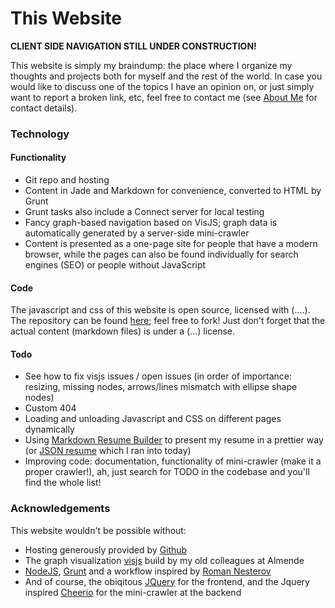 # This Website

__CLIENT SIDE NAVIGATION STILL UNDER CONSTRUCTION!__

This website is simply my braindump: the place where I organize my thoughts and projects both for myself and the rest of the world. In case you would like to discuss one of the topics I have an opinion on, or just simply want to report a broken link, etc, feel free to contact me (see [About Me](../AboutMe/) for contact details).

### Technology

#### Functionality
* Git repo and hosting
* Content in Jade and Markdown for convenience, converted to HTML by Grunt
* Grunt tasks also include a Connect server for local testing
* Fancy graph-based navigation based on VisJS; graph data is automatically generated by a server-side mini-crawler
* Content is presented as a one-page site for people that have a modern browser, while the pages can also be found individually for search engines (SEO) or people without JavaScript

#### Code
The javascript and css of this website is open source, licensed with (....). The repository can be found [here](https://github.com/RemcoTukker/RemcoTukker.github.io); feel free to fork! Just don't forget that the actual content (markdown files) is under a (...) license.

#### Todo

* See how to fix visjs issues / open issues (in order of importance: resizing, missing nodes, arrows/lines mismatch with ellipse shape nodes)
* Custom 404
* Loading and unloading Javascript and CSS on different pages dynamically
* Using [Markdown Resume Builder](http://there4development.com/markdown-resume/) to present my resume in a prettier way (or [JSON resume](http://jsonresume.org) which I ran into today)
* Improving code: documentation, functionality of mini-crawler (make it a proper crawler!), ah, just search for TODO in the codebase and you'll find the whole list!

### Acknowledgements

This website wouldn't be possible without:
* Hosting generously provided by [Github](http://www.github.com)
* The graph visualization [visjs](http://visjs.org) build by my old colleagues at Almende
* [NodeJS](http://nodejs.org), [Grunt](http://gruntjs.org) and a workflow inspired by [Roman Nesterov](http://rhrn.github.io/)
* And of course, the obiqitous [JQuery](http://jquery.com) for the frontend, and the Jquery inspired [Cheerio]() for the mini-crawler at the backend 
